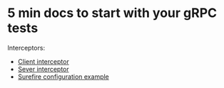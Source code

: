 # 5 min docs to start with your gRPC tests

Interceptors:
- [Client interceptor](ClientInterceptor.md)
- [Sever interceptor](ServerInterceptor.md)
- [Surefire configuration example](SurefireCofnigExample.md)